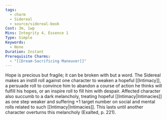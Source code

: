 ```yaml
---
tags:
  - charm
  - Sidereal
  - source/sidereal-book
Cost: 3m, 1wp
Mins: Integrity 4, Essence 1
Type: Simple
Keywords:
  - None
Duration: Instant
Prerequisite Charms:
  - "[[Dream-Sacrificing Maneuver]]"
---
```

Hope is precious but fragile; it can be broken with but a word. The Sidereal makes an instill roll against one character to weaken a hopeful [[Intimacy]], a persuade roll to convince him to abandon a course of action he thinks will fulfill his hopes, or an inspire roll to fill him with despair. Affected character also succumb to a dark melancholy, treating hopeful [[Intimacy|Intimacies]] as one step weaker and suffering +1 target number on social and mental rolls related to such [[Intimacy|Intimacies]]. This lasts until another character overturns this melancholy (Exalted, p. 221).